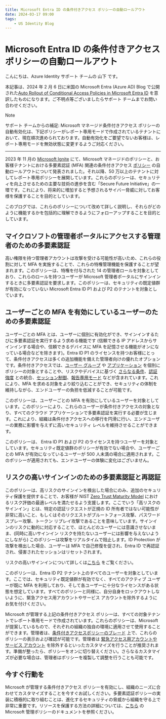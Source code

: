 ```yaml
---
title: Microsoft Entra ID の条件付きアクセス ポリシーの自動ロールアウト
date: 2024-03-17 09:00
tags:
    - US Identity Blog
---
```


# Microsoft Entra ID の条件付きアクセス ポリシーの自動ロールアウト

こんにちは、Azure Identity サポート チームの 山下 です。

本記事は、2024 年 2 月 6 日に米国の Microsoft Entra (Azure AD) Blog で公開された[Auto Rollout of Conditional Access Policies in Microsoft Entra ID](https://techcommunity.microsoft.com/t5/microsoft-entra-blog/auto-rollout-of-conditional-access-policies-in-microsoft-entra/ba-p/4044870) を意訳したものになります。ご不明点等ございましたらサポート チームまでお問い合わせください。

> [!Note]
> サポート チームからの補足: Microsoft マネージド条件付きアクセス ポリシーの自動有効化は、下記ポリシーがレポート専用モードで作成されているテナントにおいて、現在順次進められております。自動有効化をご要望でないお客様は、レポート専用モードを無効状態に変更するようご対応ください。

----

2023 年 11 月の [Microsoft Ignite](https://ignite.microsoft.com/en-US/sessions/07952ef8-8603-4a94-8185-975ae95e53bb?source=sessions) にて、Microsoft マネージドのポリシーと、お客様テナントにおける多要素認証 (MFA) 関連の条件付きアクセス [ポリシー](https://ignite.microsoft.com/en-US/sessions/07952ef8-8603-4a94-8185-975ae95e53bb?source=sessions) の自動ロールアウトについて発表されました。それ以降、50 万以上のテナントに対してレポート専用ポリシーを展開しています。これらのポリシーは、セキュリティを向上させるための主要な技術の進歩を含む「Secure Future  Initiative」の一環です。これにより、将来的に増加すると予想されるサイバー脅威に対してお客様を保護することを目的としています。

このブログでは、これらのポリシーについて改めて詳しく説明し、それらがどのように機能するかを包括的に理解できるようにフォローアップすることを目的としています。

## マイクロソフトの管理者ポータルにアクセスする管理者のための多要素認証

高い権限を持つ管理者アカウントは攻撃を受ける可能性が高いため、これらの役割に対して MFA を実施することで、これらの特権管理機能を保護することが望まれます。このポリシーは、特権を付与された 14 の管理者ロールを対象としており、これらのロールを持つユーザーが Microsoft 管理者ポータルにサインインするときに多要素認証を要求します。このポリシーは、セキュリティの既定値群が有効になっていない Microsoft Entra ID P1 および P2 のテナントを対象としています。

## ユーザーごとの MFA を有効にしているユーザーのための多要素認証

ユーザーごとの MFA とは、ユーザーに個別に有効化ができ、サインインするたびに多要素認証を実行するよう求める機能です (信頼できる IP アドレスからサインインする場合や、信頼できるデバイスに MFA を記憶させる機能がオンになっている場合などを除きます)。Entra ID P1 のライセンスを持つお客様にとって、条件付きアクセスは多くの追加機能を備えた管理者向けの優れたオプションです。条件付きアクセスでは、[ユーザー グループ](https://learn.microsoft.com/entra/identity/conditional-access/concept-conditional-access-users-groups) や [アプリケーション](https://learn.microsoft.com/en-us/entra/identity/conditional-access/concept-conditional-access-cloud-apps) を個別にポリシーの対象とすることや、リスクやデバイスに基づく [さらなる条件](https://learn.microsoft.com/entra/identity/conditional-access/concept-conditional-access-conditions)、[認証強度](https://learn.microsoft.com/entra/identity/authentication/concept-authentication-strengths) との統合、[セッション制御](https://learn.microsoft.com/entra/identity/conditional-access/concept-conditional-access-session)、[報告専用モード](https://learn.microsoft.com/entra/identity/conditional-access/concept-conditional-access-report-only) などが含まれています。これにより、MFA を求める対象をより絞り込むことができ、セキュリティの体制を維持しながら、エンドユーザーの負担を低減することが可能です。

このポリシーは、ユーザーごとの MFA を有効にしているユーザーを対象としています。このポリシーにより、これらのユーザーが条件付きアクセスの対象となり、すべてのクラウド アプリケーションで多要素認証を実行する必要が生じます。これにより、組織は条件付きアクセスへの移行を円滑に行い、エンドユーザーの業務に影響を与えずに高いセキュリティ レベルを維持させることができます。

このポリシーは、 Entra ID P1 および P2 のライセンスを持つユーザーを対象としています。セキュリティ既定値群のポリシーが有効でない場合や、ユーザーごとの MFA が有効になっているユーザーが 500 人未満の場合に適用されます。このポリシーが適用されても、エンドユーザーの体験に変化はございません。

## リスクの高いサインインのための多要素認証と再認証

このポリシーは、高リスクのサインインを検出した場合にのみ、追加のセキュリティ保護を提供することで、お客様が NIST [Zero Trust Maturity Model](https://www.cisa.gov/sites/default/files/2023-04/zero_trust_maturity_model_v2_508.pdf) におけるリスク評価の最適レベルを満たせるよう支援します。ここでいう「高リスクのサインイン」とは、特定の認証リクエストが正規の ID 所有者ではない可能性が非常に高いこと、もしくはそのリクエストがブルートフォース攻撃、パスワード スプレー攻撃、トークン リプレイ攻撃であることを意味しています。サインインのリスクに動的に対応することで、ほとんどのユーザーには意識させないまま、(同時に高いサインイン リスクを持たないユーザーには影響を与えないようにしながら) このポリシーは攻撃をリアルタイムで阻止します。ID Protection が攻撃を検出した場合、ユーザーは MFA で自己修復を促され、Entra ID で再認証され、侵害されたセッションはリセットされます。

リスクの高いサインインについて詳しくは[こちら](https://learn.microsoft.com/entra/id-protection/concept-identity-protection-risks%22%20/l%20%22sign-in-risk-detections) をご覧ください。

このポリシーは、Entra ID P2 テナント上のすべてのユーザーを対象としています。ここでは、セキュリティ既定値群が有効でなく、すべてのアクティブ ユーザーが既に MFA を利用しており、そして各ユーザーに十分なライセンスがある状態を想定しています。すべてのポリシーと同様に、自分自身をロックアウトしないように、緊急アクセス用アカウントやサービス アカウントを除外するようにお気を付けください。

Microsoft が管理する上記の条件付きアクセス ポリシーは、すべての対象テナントでレポート専用モードで作成されています。これらのポリシーは、Microsoft が提案しているもので、それぞれの組織の独自の環境に適用させて使用することができます。管理者は、[条件付きアクセスポリシーのブレード](https://entra.microsoft.com/#view/Microsoft_AAD_ConditionalAccess/ConditionalAccessBlade/~/Policies/fromNav/Identity) 上で、これらのポリシーの表示および確認が可能です。管理者は [緊急アクセス用アカウントやサービス アカウント](https://learn.microsoft.com/en-us/entra/identity/conditional-access/concept-conditional-access-policy-common?tabs=secure-foundation#user-exclusions) を除外するといったカスタマイズを行うことが推奨されます。準備が整ったら、ポリシーをオンに切り替えください。さらなるカスタマイズが必要な場合は、管理者はポリシーを複製して調整を行うことも可能です。

## 今すぐ行動を

Microsoft が管理する条件付きアクセス ポリシーを有効にし、組織のニーズに合わせてカスタマイズすることを今すぐお試しください。多要素認証ポリシーの実装に積極的に取り組むことは、進化するセキュリティの脅威から組織を守る上で非常に重要です。リソースを保護する方法の詳細については、[こちら](
https://learn.microsoft.com/en-us/entra/identity/conditional-access/managed-policies) の Microsoft 管理ポリシーのドキュメントを参照ください。
